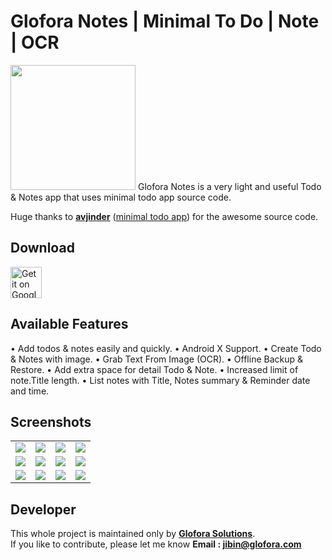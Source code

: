 # Glofora Notes | Minimal To Do | Note | OCR

<img src="https://github.com/glofora/Glofora_Notes/blob/master/screenshots/icon.png" height="200" width="200">
Glofora Notes is a very light and useful Todo & Notes app that uses minimal todo app source code.

Huge thanks to **[avjinder](https://github.com/avjinder)** ([minimal todo app](https://github.com/avjinder/Minimal-Todo)) for the awesome source code.

## Download 

<a href="https://play.google.com/store/apps/details?id=com.glofora.notes">
<img alt="Get it on Google Play" src="https://play.google.com/intl/en_us/badges/images/apps/en-play-badge.png" height="50px"/></a>

## Available Features

• Add todos & notes easily and quickly.
• Android X Support.
• Create Todo & Notes with image.
• Grab Text From Image (OCR).
• Offline Backup & Restore.
• Add extra space for detail Todo & Note.
• Increased limit of note.Title length.
• List notes with Title, Notes summary & Reminder date and time.

## Screenshots

<table>
  <tbody>
    <tr>
      <td>
        <img
          src="https://github.com/glofora/Glofora_Notes/blob/master/screenshots/Screenshot_09.png"
        />
      </td>
       <td>
        <img
          src="https://github.com/glofora/Glofora_Notes/blob/master/screenshots/Screenshot_18.png"
        />
      </td>
      <td>
        <img
          src="https://github.com/glofora/Glofora_Notes/blob/master/screenshots/Screenshot_10.png"
        />
      </td>
       <td>
        <img
          src="https://github.com/glofora/Glofora_Notes/blob/master/screenshots/Screenshot_11.png"
        />
      </td>
    </tr>
    <tr>
      <td>
        <img
          src="https://github.com/glofora/Glofora_Notes/blob/master/screenshots/Screenshot_12.png"
        />
      </td>
      <td>
        <img
          src="https://github.com/glofora/Glofora_Notes/blob/master/screenshots/Screenshot_13.png"
        />
      </td>
         <td>
        <img
          src="https://github.com/glofora/Glofora_Notes/blob/master/screenshots/Screenshot_14.png"
        />
      </td>
         <td>
        <img
          src="https://github.com/glofora/Glofora_Notes/blob/master/screenshots/Screenshot_15.png"
        />
      </td>
    </tr>
    <tr>
      <td>
        <img
          src="https://github.com/glofora/Glofora_Notes/blob/master/screenshots/Screenshot_17.png"
        />
      </td>
      <td>
        <img
          src="https://github.com/glofora/Glofora_Notes/blob/master/screenshots/Screenshot_19.png"
        />
      </td>
         <td>
        <img
          src="https://github.com/glofora/Glofora_Notes/blob/master/screenshots/Screenshot_20.png"
        />
      </td>
         <td>
        <img
          src="https://github.com/glofora/Glofora_Notes/blob/master/screenshots/Screenshot_21.png"
        />
      </td>
    </tr>
  </tbody>
</table>

## Developer

This whole project is maintained only by **[Glofora Solutions](https://glofora.com)**.<br>
If you like to contribute, please let me know
<B>Email : jibin@glofora.com</B>
